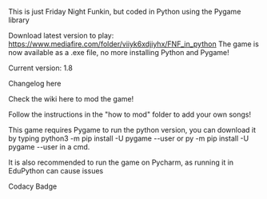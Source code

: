This is just Friday Night Funkin, but coded in Python using the Pygame library

Download latest version to play: https://www.mediafire.com/folder/viiyk6xdjiyhx/FNF_in_python
The game is now available as a .exe file, no more installing Python and Pygame!

Current version: 1.8

Changelog here

Check the wiki here to mod the game!

Follow the instructions in the "how to mod" folder to add your own songs!

This game requires Pygame to run the python version, you can download it by typing python3 -m pip install -U pygame --user or py -m pip install -U pygame --user in a cmd.

It is also recommended to run the game on Pycharm, as running it in EduPython can cause issues

Codacy Badge
